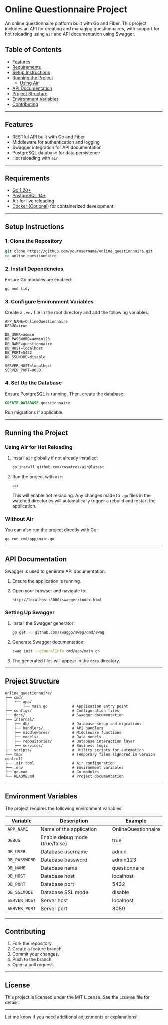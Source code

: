 
# Online Questionnaire Project

An online questionnaire platform built with Go and Fiber. This project includes an API for creating and managing questionnaires, with support for hot reloading using `air` and API documentation using Swagger.

## Table of Contents

- [Features](#features)
- [Requirements](#requirements)
- [Setup Instructions](#setup-instructions)
- [Running the Project](#running-the-project)
    - [Using Air](#using-air-for-hot-reloading)
- [API Documentation](#api-documentation)
- [Project Structure](#project-structure)
- [Environment Variables](#environment-variables)
- [Contributing](#contributing)

---

## Features

- RESTful API built with Go and Fiber
- Middleware for authentication and logging
- Swagger integration for API documentation
- PostgreSQL database for data persistence
- Hot reloading with `air`

---

## Requirements

- [Go 1.20+](https://golang.org/dl/)
- [PostgreSQL 14+](https://www.postgresql.org/download/)
- [Air](https://github.com/cosmtrek/air) for live reloading
- [Docker (Optional)](https://www.docker.com/) for containerized development

---

## Setup Instructions

### 1. Clone the Repository

```bash
git clone https://github.com/yourusername/online_questionnaire.git
cd online_questionnaire
```

### 2. Install Dependencies

Ensure Go modules are enabled:

```bash
go mod tidy
```

### 3. Configure Environment Variables

Create a `.env` file in the root directory and add the following variables:

```env
APP_NAME=OnlineQuestionnaire
DEBUG=true

DB_USER=admin
DB_PASSWORD=admin123
DB_NAME=questionnaire
DB_HOST=localhost
DB_PORT=5432
DB_SSLMODE=disable

SERVER_HOST=localhost
SERVER_PORT=8080
```

### 4. Set Up the Database

Ensure PostgreSQL is running. Then, create the database:

```sql
CREATE DATABASE questionnaire;
```

Run migrations if applicable.

---

## Running the Project

### Using Air for Hot Reloading

1. Install `air` globally if not already installed:

   ```bash
   go install github.com/cosmtrek/air@latest
   ```

2. Run the project with `air`:

   ```bash
   air
   ```

   This will enable hot reloading. Any changes made to `.go` files in the watched directories will automatically trigger a rebuild and restart the application.

### Without Air

You can also run the project directly with Go:

```bash
go run cmd/app/main.go
```

---

## API Documentation

Swagger is used to generate API documentation.

1. Ensure the application is running.
2. Open your browser and navigate to:

   ```
   http://localhost:8080/swagger/index.html
   ```

### Setting Up Swagger

1. Install the Swagger generator:

   ```bash
   go get -u github.com/swaggo/swag/cmd/swag
   ```

2. Generate Swagger documentation:

   ```bash
   swag init --generalInfo cmd/app/main.go
   ```

3. The generated files will appear in the `docs` directory.

---

## Project Structure

```
online_questionnaire/
├── cmd/
│   └── app/
│       └── main.go           # Application entry point
├── configs/                  # Configuration files
├── docs/                     # Swagger documentation
├── internal/
│   ├── db/                   # Database setup and migrations
│   ├── handlers/             # API handlers
│   ├── middlewares/          # Middleware functions
│   ├── models/               # Data models
│   ├── repositories/         # Database interaction layer
│   ├── services/             # Business logic
├── scripts/                  # Utility scripts for automation
├── tmp/                      # Temporary files (ignored in version control)
├── .air.toml                 # Air configuration
├── .env                      # Environment variables
├── go.mod                    # Go modules
└── README.md                 # Project documentation

```

---

## Environment Variables

The project requires the following environment variables:

| Variable        | Description                      | Example        |
|-----------------|----------------------------------|----------------|
| `APP_NAME`      | Name of the application          | OnlineQuestionnaire |
| `DEBUG`         | Enable debug mode (true/false)   | true           |
| `DB_USER`       | Database username                | admin          |
| `DB_PASSWORD`   | Database password                | admin123       |
| `DB_NAME`       | Database name                   | questionnaire  |
| `DB_HOST`       | Database host                   | localhost      |
| `DB_PORT`       | Database port                   | 5432           |
| `DB_SSLMODE`    | Database SSL mode               | disable        |
| `SERVER_HOST`   | Server host                     | localhost      |
| `SERVER_PORT`   | Server port                     | 8080           |

---

## Contributing

1. Fork the repository.
2. Create a feature branch.
3. Commit your changes.
4. Push to the branch.
5. Open a pull request.

---

## License

This project is licensed under the MIT License. See the `LICENSE` file for details.

---

Let me know if you need additional adjustments or explanations!